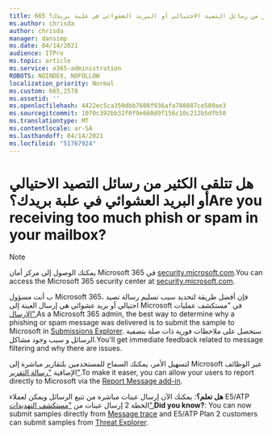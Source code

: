 ```yaml
---
title: 665 هل تتلقى الكثير من رسائل التصيد الاحتيالي أو البريد العشوائي في علبة بريدك؟
ms.author: chrisda
author: chrisda
manager: dansimp
ms.date: 04/14/2021
audience: ITPro
ms.topic: article
ms.service: o365-administration
ROBOTS: NOINDEX, NOFOLLOW
localization_priority: Normal
ms.custom: 665,2578
ms.assetid: ''
ms.openlocfilehash: 4422ec5ca350dbb7608f936afa708887ce509ae3
ms.sourcegitcommit: 1070c392bb32f0f9e660d9f156c10c212b5dfb50
ms.translationtype: MT
ms.contentlocale: ar-SA
ms.lasthandoff: 04/14/2021
ms.locfileid: "51767924"
---
```

# <a name="are-you-receiving-too-much-phish-or-spam-in-your-mailbox"></a><span data-ttu-id="80de5-102">هل تتلقى الكثير من رسائل التصيد الاحتيالي أو البريد العشوائي في علبة بريدك؟</span><span class="sxs-lookup"><span data-stu-id="80de5-102">Are you receiving too much phish or spam in your mailbox?</span></span>

> [!NOTE]
> <span data-ttu-id="80de5-103">يمكنك الوصول إلى مركز أمان Microsoft 365 في [security.microsoft.com](https://security.microsoft.com).</span><span class="sxs-lookup"><span data-stu-id="80de5-103">You can access the Microsoft 365 security center at [security.microsoft.com](https://security.microsoft.com).</span></span>

<span data-ttu-id="80de5-104">ب أنت مسؤول Microsoft 365، فإن أفضل طريقة لتحديد سبب تسليم رسالة تصيد احتيالي أو بريد عشوائي هي إرسال العينة إلى Microsoft في "مستكشف عمليات [الإرسال".](https://security.microsoft.com/reportsubmission)</span><span class="sxs-lookup"><span data-stu-id="80de5-104">As a Microsoft 365 admin, the best way to determine why a phishing or spam message was delivered is to submit the sample to Microsoft in [Submissions Explorer](https://security.microsoft.com/reportsubmission).</span></span> <span data-ttu-id="80de5-105">ستحصل على ملاحظات فورية ذات صلة بتصفية الرسائل و سبب وجود مشاكل.</span><span class="sxs-lookup"><span data-stu-id="80de5-105">You'll get immediate feedback related to message filtering and why there are issues.</span></span>

<span data-ttu-id="80de5-106">لتسهيل الأمر، يمكنك السماح للمستخدمين بلتقارير مباشرة إلى Microsoft عبر الوظائف الإضافية ["رسالة التقرير"](https://appsource.microsoft.com/product/office/WA104381180?src=office&tab=Overview).</span><span class="sxs-lookup"><span data-stu-id="80de5-106">To make it easer, you can allow your users to report directly to Microsoft via the [Report Message add-in](https://appsource.microsoft.com/product/office/WA104381180?src=office&tab=Overview).</span></span>

<span data-ttu-id="80de5-107">**هل تعلم؟**: يمكنك الآن إرسال [](https://security.microsoft.com/messagetrace) عينات مباشرة من تتبع الرسائل ويمكن لعملاء E5/ATP الخطة 2 إرسال عينات من ["مستكشف التهديدات".](https://docs.microsoft.com/microsoft-365/security/office-365-security/threat-explorer)</span><span class="sxs-lookup"><span data-stu-id="80de5-107">**Did you know?**: You can now submit samples directly from [Message trace](https://security.microsoft.com/messagetrace) and E5/ATP Plan 2 customers can submit samples from [Threat Explorer](https://docs.microsoft.com/microsoft-365/security/office-365-security/threat-explorer).</span></span>
